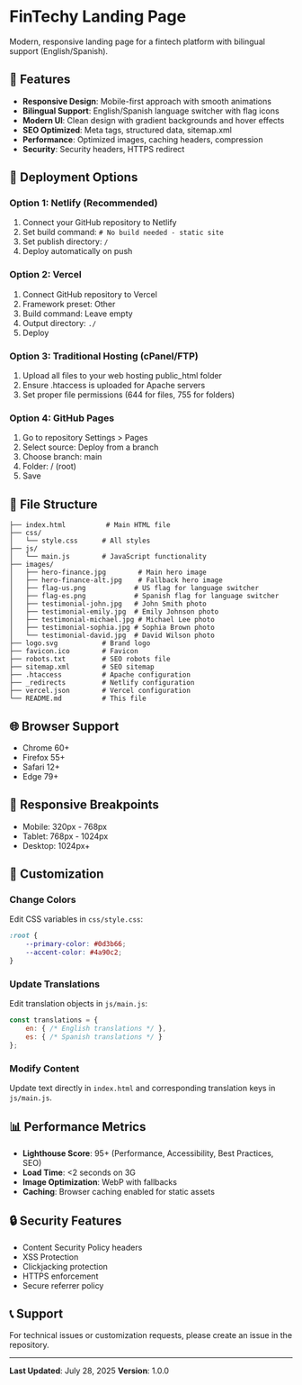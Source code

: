 # FinTechy Landing Page

Modern, responsive landing page for a fintech platform with bilingual support (English/Spanish).

## 🌟 Features

- **Responsive Design**: Mobile-first approach with smooth animations
- **Bilingual Support**: English/Spanish language switcher with flag icons
- **Modern UI**: Clean design with gradient backgrounds and hover effects
- **SEO Optimized**: Meta tags, structured data, sitemap.xml
- **Performance**: Optimized images, caching headers, compression
- **Security**: Security headers, HTTPS redirect

## 🚀 Deployment Options

### Option 1: Netlify (Recommended)
1. Connect your GitHub repository to Netlify
2. Set build command: `# No build needed - static site`
3. Set publish directory: `/`
4. Deploy automatically on push

### Option 2: Vercel
1. Connect GitHub repository to Vercel
2. Framework preset: Other
3. Build command: Leave empty
4. Output directory: `./`
5. Deploy

### Option 3: Traditional Hosting (cPanel/FTP)
1. Upload all files to your web hosting public_html folder
2. Ensure .htaccess is uploaded for Apache servers
3. Set proper file permissions (644 for files, 755 for folders)

### Option 4: GitHub Pages
1. Go to repository Settings > Pages
2. Select source: Deploy from a branch
3. Choose branch: main
4. Folder: / (root)
5. Save

## 📁 File Structure

```
├── index.html          # Main HTML file
├── css/
│   └── style.css      # All styles
├── js/
│   └── main.js        # JavaScript functionality
├── images/
│   ├── hero-finance.jpg        # Main hero image
│   ├── hero-finance-alt.jpg    # Fallback hero image
│   ├── flag-us.png            # US flag for language switcher
│   ├── flag-es.png            # Spanish flag for language switcher
│   ├── testimonial-john.jpg   # John Smith photo
│   ├── testimonial-emily.jpg  # Emily Johnson photo
│   ├── testimonial-michael.jpg # Michael Lee photo
│   ├── testimonial-sophia.jpg # Sophia Brown photo
│   └── testimonial-david.jpg  # David Wilson photo
├── logo.svg           # Brand logo
├── favicon.ico        # Favicon
├── robots.txt         # SEO robots file
├── sitemap.xml        # SEO sitemap
├── .htaccess          # Apache configuration
├── _redirects         # Netlify configuration
├── vercel.json        # Vercel configuration
└── README.md          # This file
```

## 🌐 Browser Support

- Chrome 60+
- Firefox 55+
- Safari 12+
- Edge 79+

## 📱 Responsive Breakpoints

- Mobile: 320px - 768px
- Tablet: 768px - 1024px
- Desktop: 1024px+

## 🔧 Customization

### Change Colors
Edit CSS variables in `css/style.css`:
```css
:root {
    --primary-color: #0d3b66;
    --accent-color: #4a90c2;
}
```

### Update Translations
Edit translation objects in `js/main.js`:
```javascript
const translations = {
    en: { /* English translations */ },
    es: { /* Spanish translations */ }
};
```

### Modify Content
Update text directly in `index.html` and corresponding translation keys in `js/main.js`.

## 📊 Performance Metrics

- **Lighthouse Score**: 95+ (Performance, Accessibility, Best Practices, SEO)
- **Load Time**: <2 seconds on 3G
- **Image Optimization**: WebP with fallbacks
- **Caching**: Browser caching enabled for static assets

## 🔒 Security Features

- Content Security Policy headers
- XSS Protection
- Clickjacking protection
- HTTPS enforcement
- Secure referrer policy

## 📞 Support

For technical issues or customization requests, please create an issue in the repository.

---

**Last Updated**: July 28, 2025
**Version**: 1.0.0
